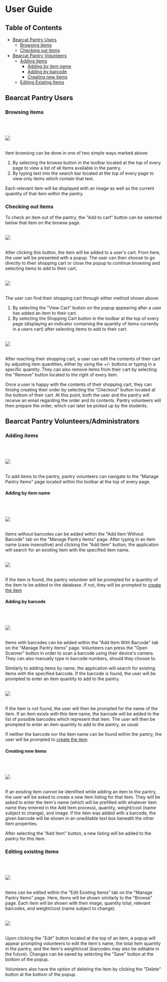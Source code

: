 # User Guide
## Table of Contents
* [Bearcat Pantry Users](#bearcat-pantry-users)
    * [Browsing items](#browsing-items)
    * [Checking out items](#checking-out-items)
* [Bearcat Pantry Volunteers](#adding-items)
    * [Adding items](#adding-items) 
        * [Adding by item name](#adding-by-item-name)
        * [Adding by barcode](#adding-by-barcode)
        * [Creating new items](#creating-new-items)
    * [Editing Existing Items](#editing-existing-items)

## Bearcat Pantry Users
### Browsing items
<br><br>

![](https://i.imgur.com/jQeZl4s.png)
<br><br>

Item browsing can be done in one of two simple ways marked above:
1. By selecting the browse button in the toolbar located at the top of every page to view a list of all items available in the pantry.
2. By typing text into the search bar located at the top of every page to view only items which contain that text.

Each relevant item will be displayed with an image as well as the current quantity of that item within the pantry.

### Checking out items
To check an item out of the pantry, the "Add to cart" button can be selected below that item on the browse page.
<br><br>

![](https://i.imgur.com/DEOSUdV.png)
<br><br>

After clicking this button, the item will be added to a user's cart. From here, the user will be presented with a popup. The user can then choose to go directly to their shopping cart or close the popup to continue browsing and selecting items to add to their cart.
<br><br>

![](https://i.imgur.com/rVOYQeO.png)
<br><br>

The user can find their shopping cart through either method shown above:
1. By selecting the "View Cart" button on the popup appearing after a user has added an item to their cart.
2. By selecting the Shopping Cart button in the toolbar at the top of every page (displaying an indicator containing the quantity of items currently in a users cart) after selecting items to add to their cart.
<br><br>

![](https://i.imgur.com/hVifrNc.png)
<br><br>

After reaching their shopping cart, a user can edit the contents of their cart by adjusting item quantities, either by using the +/- buttons or typing in a specific quantity. They can also remove items from their cart by selecting the "Remove" button located to the right of every item.

Once a user is happy with the contents of their shopping cart, they can finishg creating their order by selecting the "Checkout" button located at the bottom of their cart. At this point, both the user and the pantry will receive an email regarding the order and its contents. Pantry volunteers will then prepare the order, which can later be picked up by the students. 

## Bearcat Pantry Volunteers/Administrators
### Adding items
<br><br>

![](https://i.imgur.com/ucW40l4.png)
<br><br>

To add items to the pantry, pantry volunteers can navigate to the "Manage Pantry Items" page located within the toolbar at the top of every page.

#### Adding by item name
<br><br>

![](https://i.imgur.com/oq1ZoEL.png)
<br><br>

Items without barcodes can be added within the "Add Item Without Barcode" tab on the "Manage Pantry Items" page. After typing in an item name (case insensitive) and clicking the "Add Item" button, the application will search for an existing item with the specified item name. 
<br><br>

![](https://i.imgur.com/zmVevQK.png)
<br><br>

If the item is found, the pantry volunteer will be prompted for a quantity of the item to be added to the database. If not, they will be prompted to [create the item](#creating-new-items)

#### Adding by barcode
<br><br>

![](https://i.imgur.com/jOpEZTK.png)
<br><br>

Items with barcodes can be added within the "Add Item With Barcode" tab on the "Manage Pantry Items" page. Volunteers can press the "Open Scanner" button in order to scan a barcode using their device's camera. They can also manually type in barcode numbers, should they choose to.

Similarly to adding items by name, the application will search for existing items with the specified barcode. If the barcode is found, the user will be prompted to enter an item quantity to add to the pantry. 
<br><br>

![](https://i.imgur.com/aMfXuGQ.png)
<br><br>

If the item is not found, the user will then be prompted for the name of the item. If an item exists with this item name, the barcode will be added to the list of possible barcodes which represent that item. The user will then be prompted to enter an item quantity to add to the pantry, as usual.

If neither the barcode nor the item name can be found within the pantry, the user will be prompted to [create the item](#creating-new-items)

#### Creating new items
<br><br>

![](https://i.imgur.com/qc6lPEm.png)
<br><br>

If an existing item cannot be identified while adding an item to the pantry, the user will be asked to create a new item listing for that item. They will be asked to enter the item's name (which will be prefilled with whatever item name they entered in the Add Item process), quantity, weight/cost (name subject to change), and image. If the item was added with a barcode, the given barcode will be shown in an uneditable text box beneath the other item properties. 

After selecting the "Add Item" button, a new listing will be added to the pantry for this item.

### Editing existing items
<br><br>

![](https://i.imgur.com/cUJ7paO.png)
<br><br>

Items can be edited within the "Edit Existing Items" tab on the "Manage Pantry Items" page. Here, items will be shown similarly to the "Browse" page. Each item will be shown with their image, quantity total, relevant barcodes, and weight/cost (name subject to change). 
<br><br>

![](https://i.imgur.com/lvGBTfG.png)
<br><br>

Upon clicking the "Edit" button located at the top of an item, a popup will appear prompting volunteers to edit the item's name, the total item quantity in the pantry, and the item's weight/cost (barcodes may also be editable in the future). Changes can be saved by selecting the "Save" button at the bottom of the popup.

Volunteers also have the option of deleting the item by clicking the "Delete" button at the bottom of the popup.

